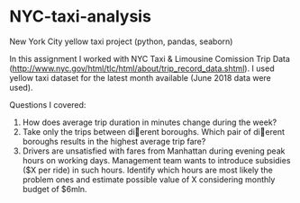 # NYC-taxi-analysis
New York City yellow taxi project (python, pandas, seaborn)

In this assignment I worked with NYC Taxi & Limousine Comission Trip Data (http://www.nyc.gov/html/tlc/html/about/trip_record_data.shtml).
I used yellow taxi dataset for the latest month available (June 2018 data were used).

Questions I covered:
1. How does average trip duration in minutes change during the week?
2. Take only the trips between dierent boroughs. Which pair of dierent boroughs results in the highest average trip fare?
3. Drivers are unsatisfied with fares from Manhattan during evening peak hours on working days. Management team wants to introduce subsidies ($X per ride) in such hours. Identify which hours are most likely the problem ones and estimate possible value of X considering monthly budget of $6mln.
